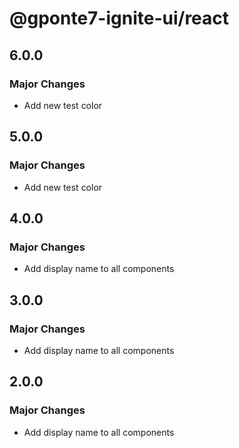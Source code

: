 # @gponte7-ignite-ui/react

## 6.0.0

### Major Changes

- Add new test color

## 5.0.0

### Major Changes

- Add new test color

## 4.0.0

### Major Changes

- Add display name to all components

## 3.0.0

### Major Changes

- Add display name to all components

## 2.0.0

### Major Changes

- Add display name to all components
